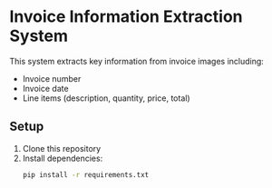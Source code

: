 # Invoice Information Extraction System

This system extracts key information from invoice images including:
- Invoice number
- Invoice date
- Line items (description, quantity, price, total)

## Setup

1. Clone this repository
2. Install dependencies:
   ```bash
   pip install -r requirements.txt